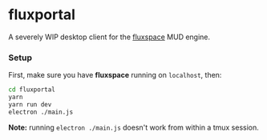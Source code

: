 # fluxportal

A severely WIP desktop client for the [fluxspace](https://github.com/mainframecity/fluxspace) MUD engine.

### Setup
First, make sure you have **fluxspace** running on `localhost`, then:
```bash
cd fluxportal
yarn
yarn run dev
electron ./main.js
```

**Note:** running `electron ./main.js` doesn't work from within a tmux session.
